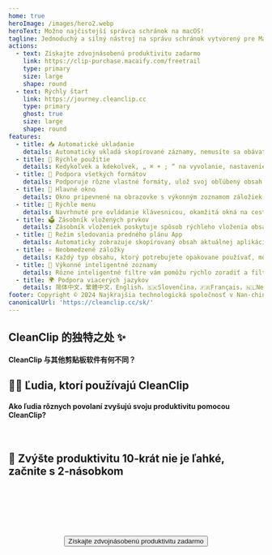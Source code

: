 ```yaml
---
home: true
heroImage: /images/hero2.webp
heroText: Možno najčistejší správca schránok na macOS!
tagline: Jednoduchý a silný nástroj na správu schránok vytvorený pre Mac
actions:
  - text: Získajte zdvojnásobenú produktivitu zadarmo
    link: https://clip-purchase.macaify.com/freetrail
    type: primary
    size: large
    shape: round
  - text: Rýchly štart
    link: https://journey.cleanclip.cc
    type: primary
    ghost: true
    size: large
    shape: round
features:
  - title: 📥 Automatické ukladanie
    details: Automaticky ukladá skopírované záznamy, nemusíte sa obávať straty dôležitého obsahu
  - title: 🚀 Rýchle použitie
    details: Kedykoľvek a kdekolvek, „ ⌘ + ; “ na vyvolanie, nastavenie prostredia pomocou medzerníka, 🔢 vloženie, všetko veľmi hladko
  - title: 🌈 Podpora všetkých formátov
    details: Podporuje rôzne vlastné formáty, ulož svoj obľúbený obsah zo svojej aplikácie.
  - title: 📌 Hlavné okno
    details: Okno pripevnené na obrazovke s výkonným zoznamom záložiek a inteligentným zoznamom
  - title: 🧲 Rýchle menu
    details: Navrhnuté pre ovládanie klávesnicou, okamžitá okná na cesty
  - title: 🗳️ Zásobník vložených prvkov
    details: Zásobník vloženiek poskytuje spôsob rýchleho vloženia obsahu v určenom poradí
  - title: 🧲 Režim sledovania predného plánu App
    details: Automaticky zobrazuje skopírovaný obsah aktuálnej aplikácie, zvyšuje produktivitu v určitých situáciách.
  - title: ♾️ Neobmedzené záložky
    details: Každý typ obsahu, ktorý potrebujete opakovane používať, môže mať svoj domov.
  - title: 🧠 Výkonné inteligentné zoznamy
    details: Rôzne inteligentné filtre vám pomôžu rýchlo zoradiť a filtrovať špecifický obsah
  - title: 🌍 Podpora viacerých jazykov
    details: 简体中文，繁體中文，English，🇸🇰Slovenčina，🇫🇷Français，🇳🇱Nederlands，🇩🇪Deutsch，🇪🇸Español，🇰🇷한국어，🇸🇦العربية，🇹🇭ไทย <a href="/sk/discounts">Pomoc s prekladom</a>
footer: Copyright © 2024 Najkrajšia technologická spoločnosť v Nan-chingu
canonicalUrl: 'https://cleanclip.cc/sk/'
---
```


<div class="segments">
  <TabFeatures-MainWindow class="tabfeatures"/>
  <TabFeatures-QuickMenu class="tabfeatures"/>
  <TabFeatures-PasteStack class="tabfeatures"/>

  <div class="usp">

  ## CleanClip 的独特之处 ✨
  #### CleanClip 与其他剪贴板软件有何不同？

  <usp-Usp/>

  </div>
  
  <div class="usecase">

  ## 👩‍💻 Ľudia, ktorí používajú CleanClip
  #### Ako ľudia rôznych povolaní zvyšujú svoju produktivitu pomocou CleanClip?

  <usecase-UseCases/>

  </div>

  <FAQPage />

  <div class="encourage">
  </br>

  ## 🚀 Zvýšte produktivitu 10-krát nie je ľahké, začnite s 2-násobkom

  </br>
  </br>

  <div style="display: flex; justify-content: center;">
    <div style="text-align: center">
      <button type="button" class="ant-btn ant-btn-primary ant-btn-round ant-btn-lg" style="margin-top: 64px">
        <!-- <a href="https://macaify.lemonsqueezy.com/checkout/buy/69bd0056-9182-4030-9aaf-bd0604db751b?embed=1&media=0&logo=0&desc=0&discount=0&enabled=114543" class="lemonsqueezy-button"> -->
        <a :href="$site.themeConfig.freeTrailUrl">
                      Získajte zdvojnásobenú produktivitu zadarmo
        </a>
      </button>
    </div>
  </div>

  </br>
  </br>
  </br>
  </div>

</div>

<NewFooter/>
